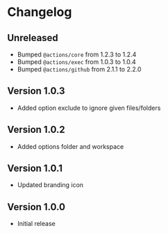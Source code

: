 # Changelog

## Unreleased

- Bumped `@actions/core` from 1.2.3 to 1.2.4
- Bumped `@actions/exec` from 1.0.3 to 1.0.4
- Bumped `@actions/github` from 2.1.1 to 2.2.0

## Version 1.0.3
- Added option exclude to ignore given files/folders

## Version 1.0.2
- Added options folder and workspace

## Version 1.0.1

- Updated branding icon

## Version 1.0.0

- Initial release
